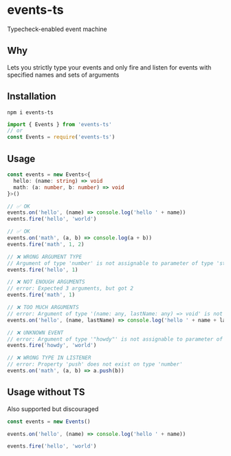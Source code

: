 # events-ts

Typecheck-enabled event machine

## Why

Lets you strictly type your events and only fire and listen for events with specified names and sets of arguments

## Installation
```
npm i events-ts
```
```js
import { Events } from 'events-ts'
// or
const Events = require('events-ts')
```

## Usage
```ts
const events = new Events<{
  hello: (name: string) => void
  math: (a: number, b: number) => void
}>()

// ✅ OK
events.on('hello', (name) => console.log('hello ' + name))
events.fire('hello', 'world')

// ✅ OK
events.on('math', (a, b) => console.log(a + b))
events.fire('math', 1, 2)

// ❌ WRONG ARGUMENT TYPE
// Argument of type 'number' is not assignable to parameter of type 'string'
events.fire('hello', 1)

// ❌ NOT ENOUGH ARGUMENTS
// error: Expected 3 arguments, but got 2
events.fire('math', 1)

// ❌ TOO MUCH ARGUMENTS
// error: Argument of type '(name: any, lastName: any) => void' is not assignable to parameter of type '(name: string) => void'
events.on('hello', (name, lastName) => console.log('hello ' + name + lastName))

// ❌ UNKNOWN EVENT
// error: Argument of type '"howdy"' is not assignable to parameter of type '"hello" | "math"'
events.fire('howdy', 'world')

// ❌ WRONG TYPE IN LISTENER
// error: Property 'push' does not exist on type 'number'
events.on('math', (a, b) => a.push(b))
```

## Usage without TS

Also supported but discouraged
```js
const events = new Events()

events.on('hello', (name) => console.log('hello ' + name))

events.fire('hello', 'world')
```
